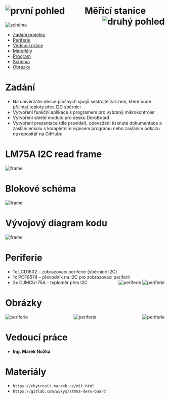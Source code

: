 <!-- @format -->

<h1 align="center">
Měřící stanice
<img alt="první pohled" src="foto/first_look.jpeg" align = "left">
<img alt="druhý pohled" src="foto/second_look.jpeg" align = "right">

</h1>
<img alt="schéma" src="schémata/merici_stanice/schema.jpg" align = "center">

- [Zadání projektu](#Zadani)
- [Periférie](#Periferie)
- [Vedoucí práce](#vedoucí-práce)
- [Materiály](#materiály)
- [Program](https://github.com/peoblouk/security_system/tree/master/program/security_system)
- [Schéma](https://github.com/peoblouk/security_system/tree/master/sch%C3%A9mata/security_system)
- [Obrázky](#obrázky)

# Zadání

- Na univerzální desce plošných spojů sestrojte zařízení, které bude přijímat teploty přes I2C sběrnici
- Vytvoření funkční aplikace s programem pro vybraný mikrokontroler
- Vytvoření shield modulo pro desku DeroBoard
- Vytvoření prezentace (dle pravidel), odevzdání tisknuté dokumentace a zaslání emailu s kompletním výpisem programu nebo zasláním odkazu na repositář na GitHubu

# LM75A I2C read frame

  <img alt="frame" src="zdroje/frame.png" align = "center">

# Blokové schéma

  <img alt="frame" src="foto/blokové_schema.png" align = "center">

# Vývojový diagram kodu

  <img alt="frame" src="foto/blokovy_diagram_kodu.png" align = "center">

# Periferie

- 1x LCD1602 – zobrazovací periferie (sběrnice I2C)
- 1x PCF8574 – převodník na I2C pro zobrazovací periferii
- 3x CJMCU-75A - teploměr přes I2C
  <img alt="periferie" src="foto/periferie.jpeg" align = "right">
  <img alt="periferie" src="foto/periferie2.jpeg" align = "right">

# Obrázky

<div align= "center">
  <img alt="periferie" src="foto/assembling.jpeg" align = "left">
  <img alt="periferie" src="foto/assembling_2.jpeg" align = "right">
  <img alt="periferie" src="foto/3d_knob.png" align = "center">
</div>

# Vedoucí práce

- <b>Ing. Marek Nožka</b>

# Materiály

- `https://chytrosti.marrek.cz/mit.html`
- `https://gitlab.com/wykys/stm8s-dero-board`

